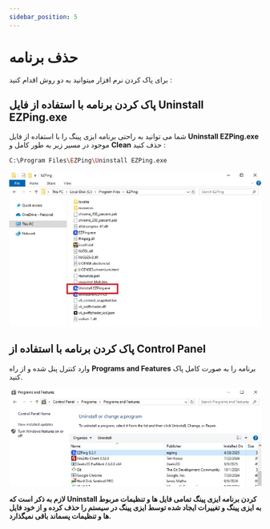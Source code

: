 ```yaml
---
sidebar_position: 5
---
```


# حذف برنامه


برای پاک کردن نرم افزار میتوانید به دو روش اقدام کنید :

## پاک کردن برنامه با استفاده از فایل Uninstall EZPing.exe 

شما می توانید به راحتی برنامه ایزی پینگ را با استفاده از فایل **Uninstall EZPing.exe** موجود در مسیر زیر به طور کامل و **Clean** حذف کنید :
```bash
C:\Program Files\EZPing\Uninstall EZPing.exe
```

![winver-run](./img/uninstall-from-directory.webp)


## پاک کردن برنامه با استفاده از Control Panel

وارد کنترل پنل شده و از راه **Programs and Features** برنامه را به صورت کامل پاک کنید.

![winver-run](./img/uninstall-from-controlpanel.webp)


**لازم به ذکر است که Uninstall کردن برنامه ایزی پینگ تمامی فایل ها و تنظیمات مربوط به ایزی پینگ و تغییرات ایجاد شده توسط ایزی پینگ در سیستم را حذف کرده و از خود فایل ها و تنظیمات پسماند باقی نمیگذارد.**
